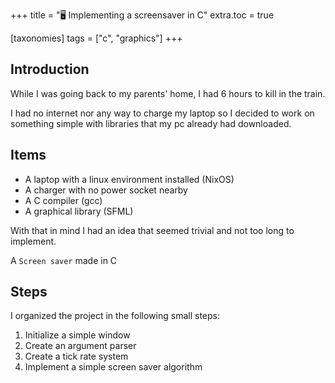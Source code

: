 +++
title = "🖥️ Implementing a screensaver in C"
extra.toc = true

[taxonomies]
tags = ["c", "graphics"]
+++

## Introduction

While I was going back to my parents' home, I had 6 hours to kill in the train.

I had no internet nor any way to charge my laptop so I decided to work on something simple with libraries that my pc already had downloaded.

##  Items
 - A laptop with a linux environment installed (NixOS)
 - A charger with no power socket nearby
 - A C compiler (gcc)
 - A graphical library (SFML)

With that in mind I had an idea that seemed trivial and not too long to implement.

A `Screen saver` made in C

## Steps

I organized the project in the following small steps:

1. Initialize a simple window
2. Create an argument parser
2. Create a tick rate system
3. Implement a simple screen saver algorithm
